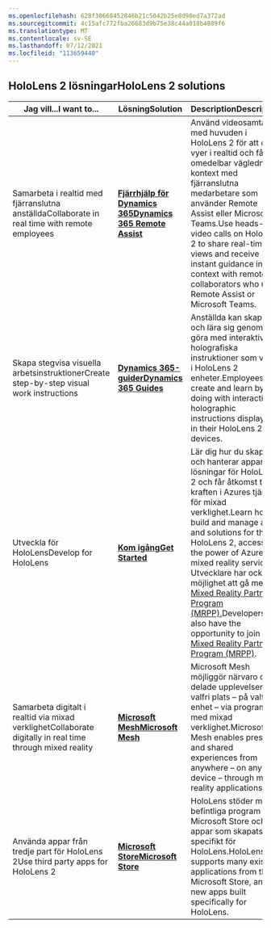 ```yaml
---
ms.openlocfilehash: 628f30668452846b21c5042b25e8d98ed7a372ad
ms.sourcegitcommit: 4c15afc772fba26683d9b75e38c44a018b4889f6
ms.translationtype: MT
ms.contentlocale: sv-SE
ms.lasthandoff: 07/12/2021
ms.locfileid: "113659440"
---
```

## <a name="hololens-2-solutions"></a><span data-ttu-id="2c4c8-101">HoloLens 2 lösningar</span><span class="sxs-lookup"><span data-stu-id="2c4c8-101">HoloLens 2 solutions</span></span>

| <span data-ttu-id="2c4c8-102">Jag vill...</span><span class="sxs-lookup"><span data-stu-id="2c4c8-102">I want to...</span></span> | <span data-ttu-id="2c4c8-103">Lösning</span><span class="sxs-lookup"><span data-stu-id="2c4c8-103">Solution</span></span> | <span data-ttu-id="2c4c8-104">Description</span><span class="sxs-lookup"><span data-stu-id="2c4c8-104">Description</span></span> |  
|---------| ------------|------------|
| <span data-ttu-id="2c4c8-105">Samarbeta i realtid med fjärranslutna anställda</span><span class="sxs-lookup"><span data-stu-id="2c4c8-105">Collaborate in real time with remote employees</span></span> | [<span data-ttu-id="2c4c8-106">**Fjärrhjälp för Dynamics 365**</span><span class="sxs-lookup"><span data-stu-id="2c4c8-106">**Dynamics 365 Remote Assist**</span></span>](https://dynamics.microsoft.com/mixed-reality/remote-assist/) | <span data-ttu-id="2c4c8-107">Använd videosamtal med huvuden i HoloLens 2 för att dela vyer i realtid och få omedelbar vägledning i kontext med fjärranslutna medarbetare som använder Remote Assist eller Microsoft Teams.</span><span class="sxs-lookup"><span data-stu-id="2c4c8-107">Use heads-up video calls on HoloLens 2 to share real-time views and receive instant guidance in context with remote collaborators who use Remote Assist or Microsoft Teams.</span></span> | 
| <span data-ttu-id="2c4c8-108">Skapa stegvisa visuella arbetsinstruktioner</span><span class="sxs-lookup"><span data-stu-id="2c4c8-108">Create step-by-step visual work instructions</span></span> | [<span data-ttu-id="2c4c8-109">**Dynamics 365-guider**</span><span class="sxs-lookup"><span data-stu-id="2c4c8-109">**Dynamics 365 Guides**</span></span>](https://dynamics.microsoft.com/mixed-reality/guides/capabilities/) | <span data-ttu-id="2c4c8-110">Anställda kan skapa och lära sig genom att göra med interaktiva holografiska instruktioner som visas i HoloLens 2 enheter.</span><span class="sxs-lookup"><span data-stu-id="2c4c8-110">Employees can create and learn by doing with interactive holographic instructions displayed in their HoloLens 2 devices.</span></span> |
| <span data-ttu-id="2c4c8-111">Utveckla för HoloLens</span><span class="sxs-lookup"><span data-stu-id="2c4c8-111">Develop for HoloLens</span></span> | [<span data-ttu-id="2c4c8-112">**Kom igång**</span><span class="sxs-lookup"><span data-stu-id="2c4c8-112">**Get Started**</span></span>](/windows/mixed-reality/develop/development?tabs=unity) | <span data-ttu-id="2c4c8-113">Lär dig hur du skapar och hanterar appar och lösningar för HoloLens 2 och får åtkomst till kraften i Azures tjänster för mixad verklighet.</span><span class="sxs-lookup"><span data-stu-id="2c4c8-113">Learn how to build and manage apps and solutions for the HoloLens 2, accessing the power of Azure mixed reality services.</span></span> <span data-ttu-id="2c4c8-114">Utvecklare har också möjlighet att gå med [i Mixed Reality Partner Program (MRPP).](https://www.microsoft.com/hololens/mrpp)</span><span class="sxs-lookup"><span data-stu-id="2c4c8-114">Developers also have the opportunity to join our [Mixed Reality Partner Program (MRPP)](https://www.microsoft.com/hololens/mrpp).</span></span> |
| <span data-ttu-id="2c4c8-115">Samarbeta digitalt i realtid via mixad verklighet</span><span class="sxs-lookup"><span data-stu-id="2c4c8-115">Collaborate digitally in real time through mixed reality</span></span> | [<span data-ttu-id="2c4c8-116">**Microsoft Mesh**</span><span class="sxs-lookup"><span data-stu-id="2c4c8-116">**Microsoft Mesh**</span></span>](https://www.microsoft.com/mesh) | <span data-ttu-id="2c4c8-117">Microsoft Mesh möjliggör närvaro och delade upplevelser från valfri plats – på valfri enhet – via program med mixad verklighet.</span><span class="sxs-lookup"><span data-stu-id="2c4c8-117">Microsoft Mesh enables presence and shared experiences from anywhere – on any device – through mixed reality applications.</span></span> |
| <span data-ttu-id="2c4c8-118">Använda appar från tredje part för HoloLens 2</span><span class="sxs-lookup"><span data-stu-id="2c4c8-118">Use third party apps for HoloLens 2</span></span> | [<span data-ttu-id="2c4c8-119">**Microsoft Store**</span><span class="sxs-lookup"><span data-stu-id="2c4c8-119">**Microsoft Store**</span></span>](../holographic-store-apps.md) | <span data-ttu-id="2c4c8-120">HoloLens stöder många befintliga program från Microsoft Store och nya appar som skapats specifikt för HoloLens.</span><span class="sxs-lookup"><span data-stu-id="2c4c8-120">HoloLens supports many existing applications from the Microsoft Store, and new apps built specifically for HoloLens.</span></span>
